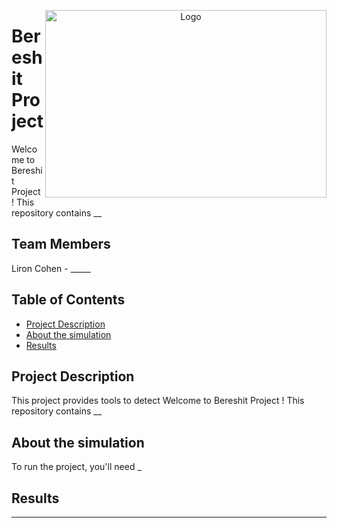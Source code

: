 
<p align="center">
  <img src="https://israelnoticias.com/wp-content/uploads/2022/08/Bereshit-Luna.jpg" alt="Logo" width="450" height="300" align="right">
</p>

#  Bereshit Project

Welcome to Bereshit Project ! This repository contains __


## Team Members
Liron Cohen - _____


## Table of Contents
- [Project Description](#project-description)
- [About the simulation](#installation)
- [Results](#modifying-aruco-tag-parameters)

## Project Description

This project provides tools to detect Welcome to Bereshit Project ! This repository contains __


## About the simulation

To run the project, you'll need _




## Results
----
